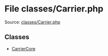 File classes/Carrier.php
=========

Source: [classes/Carrier.php](https://github.com/PrestaShop/PrestaShop/blob/1.5.0.2/classes/Carrier.php)


Classes
-------

* [CarrierCore](class.CarrierCore.md)

